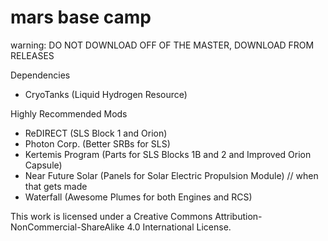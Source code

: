 # mars base camp
warning: DO NOT DOWNLOAD OFF OF THE MASTER, DOWNLOAD FROM RELEASES
 
Dependencies
- CryoTanks (Liquid Hydrogen Resource)

Highly Recommended Mods
- ReDIRECT (SLS Block 1 and Orion)
- Photon Corp. (Better SRBs for SLS)
- Kertemis Program (Parts for SLS Blocks 1B and 2 and Improved Orion Capsule)
- Near Future Solar (Panels for Solar Electric Propulsion Module) // when that gets made
- Waterfall  (Awesome Plumes for both Engines and RCS)
 
This work is licensed under a Creative Commons Attribution-NonCommercial-ShareAlike 4.0 International License.

